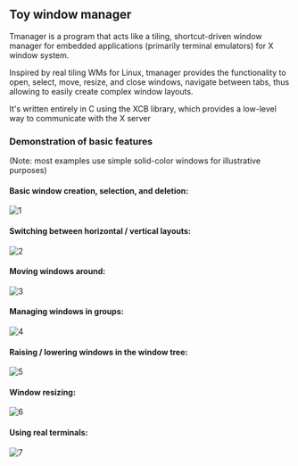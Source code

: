 ## Toy window manager

Tmanager is a program that acts like a tiling, shortcut-driven window manager for embedded applications (primarily terminal emulators) for X window system.

Inspired by real tiling WMs for Linux, tmanager provides the functionality to open, select, move, resize, and close windows, navigate between tabs, thus allowing to easily create complex window layouts.

It's written entirely in C using the XCB library, which provides a low-level way to communicate with the X server

### Demonstration of basic features
(Note: most examples use simple solid-color windows for illustrative purposes)

#### Basic window creation, selection, and deletion:
![1](https://user-images.githubusercontent.com/15280154/109433584-cf8fa200-7a19-11eb-9594-87a24e67fe55.gif)

#### Switching between horizontal / vertical layouts:
![2](https://user-images.githubusercontent.com/15280154/109433831-13cf7200-7a1b-11eb-9292-afa35f3d13a3.gif)

#### Moving windows around:
![3](https://user-images.githubusercontent.com/15280154/109433912-66109300-7a1b-11eb-96fb-4a05c4ad9302.gif)

#### Managing windows in groups:
![4](https://user-images.githubusercontent.com/15280154/109433928-732d8200-7a1b-11eb-88a0-476f391370c1.gif)

#### Raising / lowering windows in the window tree:
![5](https://user-images.githubusercontent.com/15280154/109433994-cef80b00-7a1b-11eb-922a-84776b4eb026.gif)

#### Window resizing:
![6](https://user-images.githubusercontent.com/15280154/109434068-154d6a00-7a1c-11eb-8366-d938d25ec7da.gif)

#### Using real terminals:
![7](https://user-images.githubusercontent.com/15280154/109434078-1ed6d200-7a1c-11eb-968e-68d05b4b6f36.gif)
